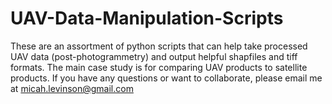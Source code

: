 # UAV-Data-Manipulation-Scripts
These are an assortment of python scripts that can help take processed UAV data (post-photogrammetry) and output helpful shapfiles and tiff formats. The main case study is for comparing UAV products to satellite products. If you have any questions or want to collaborate, please email me at micah.levinson@gmail.com
